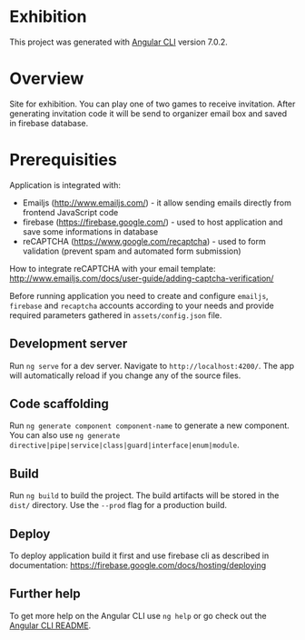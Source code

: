 # Exhibition

This project was generated with [Angular CLI](https://github.com/angular/angular-cli) version 7.0.2.


# Overview

Site for exhibition. You can play one of two games to receive invitation. After generating invitation code it will be send to organizer email box and saved in firebase database.

# Prerequisities

Application is integrated with:
- Emailjs (http://www.emailjs.com/) - it allow sending emails directly from frontend JavaScript code
- firebase (https://firebase.google.com/) - used to host application and save some informations in database
- reCAPTCHA (https://www.google.com/recaptcha) - used to form validation (prevent spam and automated form submission)

How to integrate reCAPTCHA with your email template: http://www.emailjs.com/docs/user-guide/adding-captcha-verification/

Before running application you need to create and configure `emailjs`, `firebase` and `recaptcha` accounts according to your needs and provide required parameters gathered in `assets/config.json` file.

## Development server

Run `ng serve` for a dev server. Navigate to `http://localhost:4200/`. The app will automatically reload if you change any of the source files.

## Code scaffolding

Run `ng generate component component-name` to generate a new component. You can also use `ng generate directive|pipe|service|class|guard|interface|enum|module`.

## Build

Run `ng build` to build the project. The build artifacts will be stored in the `dist/` directory. Use the `--prod` flag for a production build.

## Deploy

To deploy application build it first and use firebase cli as described in documentation: https://firebase.google.com/docs/hosting/deploying

## Further help

To get more help on the Angular CLI use `ng help` or go check out the [Angular CLI README](https://github.com/angular/angular-cli/blob/master/README.md).
